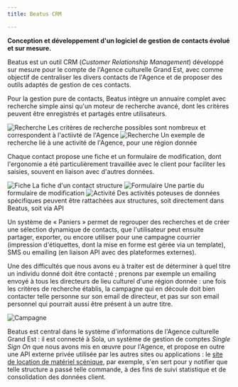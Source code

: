 ```yaml
---
title: Beatus CRM

---
```


**Conception et développement d'un logiciel de gestion de contacts évolué et sur mesure.**

Beatus est un outil CRM (_Customer Relationship Management_) développé sur mesure pour le compte de l'Agence culturelle Grand Est, avec comme objectif de centraliser les divers contacts de l'Agence et de proposer des outils adaptés de gestion de ces contacts.

Pour la gestion pure de contacts, Beatus intègre un annuaire complet avec recherche simple ainsi qu'un moteur de recherche avancé, dont les critères peuvent être enregistrés et partagés entre utilisateurs.

![Recherche](/assets/img/beatus/2019/search-criteria.png)
Les critères de recherche possibles sont nombreux et correspondent à l'actiivté de l'Agence
![Recherche](/assets/img/beatus/2019/search.png)
Un exemple de recherche lié à une activité de l'Agence, pour une région donnée

Chaque contact propose une fiche et un formulaire de modification, dont l'ergonomie a été particulièrement travaillée avec le client pour faciliter les saisies, souvent en liaison avec d'autres données.

![Fiche](/assets/img/beatus/2019/show.png)
La fiche d'un contact structure
![Formulaire](/assets/img/beatus/2019/form.png)
Une partie du formulaire de modification
![Activité](/assets/img/beatus/2019/activity.png)
Des activités poteuses de données spécifiques peuvent être rattachées aux structures, soit directement dans Beatus, soit via API

Un système de «&nbsp;Paniers&nbsp;» permet de regrouper des recherches et de créer une sélection dynamique de contacts, que l'utilisateur peut ensuite partager, exporter, ou encore utiliser pour une campagne courrier (impression d'étiquettes, dont la mise en forme est gérée via un template), SMS ou emailing (en liaison API avec des plateformes externes).

Une des difficultés que nous avons eu à traiter est de déterminer à quel titre un individu donné doit être contacté ; prenons par exemple un emailing envoyé à tous les directeurs de lieu culturel d'une région donnée : une fois les critères de recherche établis, la campagne qui en découle doit bien contacter telle personne sur son email de directeur, et pas sur son email personnel qui pourrait aussi être présent à un autre titre.

![Campagne](/assets/img/beatus/2019/campaign.png)

Beatus est central dans le système d'informations de l'Agence culturelle Grand Est : il est connecté à Sola, un système de gestion de comptes _Single Sign On_ que nous avons mis en œuvre pour l'Agence, et propose en outre une API externe privée utilisée par les autres sites ou applications : le [site de location de matériel scénique](/p/parcs-materiels-grand-est), par exemple, s'en sert pour y notifier que telle structure a passé telle commande, à des fins de suivi statistique et de consolidation des données client.
